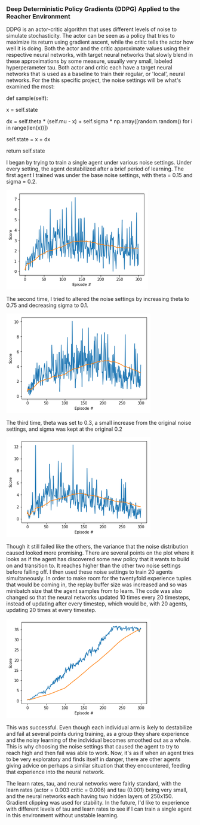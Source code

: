 ### Deep Deterministic Policy Gradients (DDPG) Applied to the Reacher Environment

DDPG is an actor-critic algorithm that uses different levels of noise to simulate stochasticity. The actor can be seen as a policy that tries to maximize its return using gradient ascent, while the critic tells the actor how well it is doing. Both the actor and the critic approximate values using their respective neural networks, with target neural networks that slowly blend in these approximations by some measure, usually very small, labeled hyperperameter tau. Both actor and critic each have a target neural networks that is used as a baseline to train their regular, or 'local', neural networks. For the this specific project, the noise settings will be what's examined the most:

def sample(self):

  x = self.state
  
  dx = self.theta * (self.mu - x) + self.sigma * np.array([random.random() for i in range(len(x))])
  
  self.state = x + dx
  
  return self.state

I began by trying to train a single agent under various noise settings. Under every setting, the agent destabilized after
a brief period of learning. The first agent I trained was under the base noise settings, with theta = 0.15 and sigma = 0.2.

![](uploads/dot15dot2.png)

The second time, I tried to altered the noise settings by increasing theta to 0.75 and decreasing sigma to 0.1.

![](uploads/dot75dot1.png)

The third time, theta was set to 0.3, a small increase from the original noise settings, and sigma was kept at the original 
0.2

![](uploads/dot3dot2.png)

Though it still failed like the others, the variance that the noise distribution caused looked more promising. There are 
several points on the plot where it looks as if the agent has discovered some new policy that it wants to build on and 
transition to. It reaches higher than the other two noise settings before falling off. I then used these noise settings to
train 20 agents simultaneously. In order to make room for the twentyfold experience tuples that would be coming in, the replay buffer size was increased and so was minibatch size that the agent samples from to learn. The code was also changed so that the neural networks updated 10 times every 20 timesteps, instead of updating after every timestep, which would be, with 20 agents, updating 20 times at every timestep.

![](uploads/dot3dot2twenty.png)

This was successful. Even though each individual arm is ikely to destabilize and fail at several points during training, as a group they share experience and the noisy learning of the individual becomes smoothed out as a whole. This is why choosing the noise settings that caused the agent to try to reach high and then fail was able to work. Now, it's as if when an agent tries to be very exploratory and finds itself in danger, there are other agents giving advice on perhaps a similar situation that they encountered, feeding that experience into the neural network. 

The learn rates, tau, and neural networks were fairly standard, with the learn rates (actor = 0.003 critic = 0.006) and tau (0.001) being very small, and the neural networks each having two hidden layers of 250x150. Gradient clipping was used for stability. In the future, I'd like to experience with different levels of tau and learn rates to see if I can train a single agent in this environment without unstable learning.
